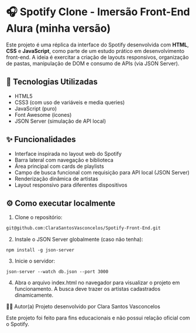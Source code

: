 # 🎧 Spotify Clone - Imersão Front-End Alura (minha versão)

Este projeto é uma réplica da interface do Spotify desenvolvida com **HTML**, **CSS** e **JavaScript**, como parte de um estudo prático em desenvolvimento front-end. 
A ideia é exercitar a criação de layouts responsivos, organização de pastas, manipulação de DOM e consumo de APIs (via JSON Server).

## 🚀 Tecnologias Utilizadas

- HTML5
- CSS3 (com uso de variáveis e media queries)
- JavaScript (puro)
- Font Awesome (ícones)
- JSON Server (simulação de API local)


## ✨ Funcionalidades

- Interface inspirada no layout web do Spotify
- Barra lateral com navegação e biblioteca
- Área principal com cards de playlists
- Campo de busca funcional com requisição para API local (JSON Server)
- Renderização dinâmica de artistas
- Layout responsivo para diferentes dispositivos

## ⚙️ Como executar localmente

1. Clone o repositório:

```bash
git@github.com:ClaraSantosVasconcelos/Spotify-Front-End.git
```

2. Instale o JSON Server globalmente (caso não tenha):

```npm install -g json-server```

3. Inicie o servidor:

```json-server --watch db.json --port 3000```

4. Abra o arquivo index.html no navegador para visualizar o projeto em funcionamento. A busca deve trazer os artistas cadastrados dinamicamente.

👩‍💻 Autor(a)
Projeto desenvolvido por Clara Santos Vasconcelos

Este projeto foi feito para fins educacionais e não possui relação oficial com o Spotify.

